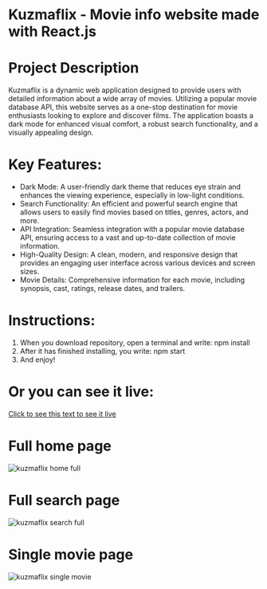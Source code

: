 # Kuzmaflix - Movie info website made with React.js

# Project Description

Kuzmaflix is a dynamic web application designed to provide users with detailed information about a wide array of movies. Utilizing a popular movie database API, this website serves as a one-stop destination for movie enthusiasts looking to explore and discover films. The application boasts a dark mode for enhanced visual comfort, a robust search functionality, and a visually appealing design.

# Key Features:

- Dark Mode: A user-friendly dark theme that reduces eye strain and enhances the viewing experience, especially in low-light conditions.
- Search Functionality: An efficient and powerful search engine that allows users to easily find movies based on titles, genres, actors, and more.
- API Integration: Seamless integration with a popular movie database API, ensuring access to a vast and up-to-date collection of movie information.
- High-Quality Design: A clean, modern, and responsive design that provides an engaging user interface across various devices and screen sizes.
- Movie Details: Comprehensive information for each movie, including synopsis, cast, ratings, release dates, and trailers.

# Instructions:

1. When you download repository, open a terminal and write: npm install
2. After it has finished installing, you write: npm start
3. And enjoy!

# Or you can see it live:

[Click to see this text to see it live](https://kuzmaflix.netlify.app/)

# Full home page

![kuzmaflix home full](https://github.com/Kuzma02/kuzmaflix/assets/138793624/c6adfd96-a8ca-4e7c-a177-0e831dcc7f45)

# Full search page

![kuzmaflix search full](https://github.com/Kuzma02/kuzmaflix/assets/138793624/65f09a1e-4e12-426c-a5de-479798440696)

# Single movie page

![kuzmaflix single movie](https://github.com/Kuzma02/kuzmaflix/assets/138793624/e932941c-c5e1-4d41-ba49-de62f0089428)

